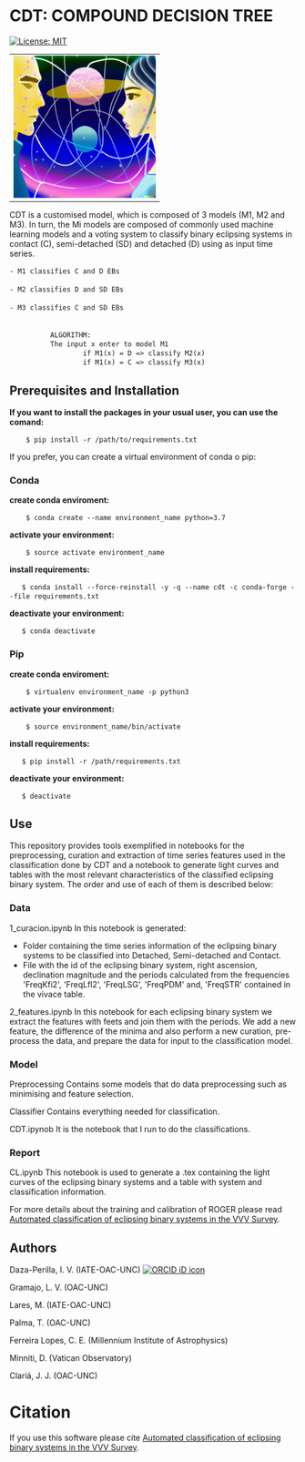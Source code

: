 # CDT: COMPOUND DECISION TREE

[![License: MIT](https://img.shields.io/badge/License-MIT-blue.svg)](https://opensource.org/licenses/MIT)


<div class="alert alert-block alert-warning" align="center">
<table><tr><td><img src='CDT_log.png' width="250" height="250"></td></tr></table>
</div>

CDT is a customised model, which is composed of 3 models (M1, M2 and M3). In turn, the Mi models are composed of commonly used machine learning models and a voting system to classify binary eclipsing systems in contact (C), semi-detached (SD) and detached (D) using as input time series.

    - M1 classifies C and D EBs
    
    - M2 classifies D and SD EBs
    
    - M3 classifies C and SD EBs 
    

              ALGORITHM:
              The input x enter to model M1
                      if M1(x) = D => classify M2(x)
                      if M1(x) = C => classify M3(x)
                      


## Prerequisites and Installation

<div class="alert alert-block alert-warning">
    <b>If you want to install the packages in your usual user, you can use the comand:</b>
           
           
        $ pip install -r /path/to/requirements.txt
</div>


If you prefer, you can create a  virtual environment of conda o pip:

### Conda

<div class="alert alert-block alert-warning">
    <b>create conda enviroment:</b>
           
           
        $ conda create --name environment_name python=3.7

</div>


<div class="alert alert-block alert-warning">
    <b>activate your environment:</b>
           
           
        $ source activate environment_name
</div>

<div class="alert alert-block alert-warning">
    <b>install requirements:</b>
           
           
       $ conda install --force-reinstall -y -q --name cdt -c conda-forge --file requirements.txt
</div>


<div class="alert alert-block alert-warning">
    <b>deactivate your environment:</b>
           
           
       $ conda deactivate
</div>



### Pip

<div class="alert alert-block alert-warning">
    <b>create conda enviroment:</b>
           
           
        $ virtualenv environment_name -p python3

</div>


<div class="alert alert-block alert-warning">
    <b>activate your environment:</b>
           
           
        $ source environment_name/bin/activate
</div>

<div class="alert alert-block alert-warning">
    <b>install requirements:</b>
           
           
       $ pip install -r /path/requirements.txt
</div>


<div class="alert alert-block alert-warning">
    <b>deactivate your environment:</b>
           
           
       $ deactivate
</div>


## Use

This repository provides tools exemplified in notebooks for the preprocessing, curation and extraction of time series features used in the classification done by CDT and a notebook to generate light curves and tables with the most relevant characteristics of the classified eclipsing binary system. The order and use of each of them is described below:

### **Data**

1_curacion.ipynb In this notebook is generated:
 
- Folder containing the time series information of the eclipsing binary systems to be classified into Detached, Semi-detached and Contact.
- File with the id of the eclipsing binary system, right ascension, declination magnitude and the periods calculated from the frequencies                     'FreqKfi2', 'FreqLfl2', 'FreqLSG', 'FreqPDM' and, 'FreqSTR' contained in the vivace table.


2_features.ipynb In this notebook for each eclipsing binary system we extract the features with feets and join them with the periods. We add a new        feature, the difference of the minima and also perform a new curation, pre-process the data, and prepare the data for input to the classification        model.


### **Model**

Preprocessing Contains some models that do data preprocessing such as minimising and feature selection.
 
Classifier Contains everything needed for classification.

CDT.ipynob It is the notebook that I run to do the classifications.
 
 
### **Report**

CL.ipynb  This notebook is used to generate a .tex containing the light curves of the eclipsing binary systems and a table with system and classification information.
 
 
 
For more details about the training and calibration of ROGER please read [Automated classification of eclipsing binary systems in the VVV Survey](https://arxiv.org/abs/2302.01200).
## Authors

Daza-Perilla, I. V. (IATE-OAC-UNC) <a itemprop="sameAs"  href="https://orcid.org/my-orcid?orcid=0000-0001-6216-9053" target="orcid.widget" rel="noopener noreferrer" style="vertical-align:top;"> <img src="https://orcid.org/sites/default/files/images/orcid_16x16.png" style="width:1em;margin-right:.5em;" alt="ORCID iD icon"></a>

Gramajo, L. V. (OAC-UNC)
 
Lares, M.      (IATE-OAC-UNC)

Palma, T.      (OAC-UNC)

Ferreira Lopes, C. E. (Millennium Institute of Astrophysics)

Minniti, D.   (Vatican Observatory)

Clariá, J. J. (OAC-UNC)



# Citation

If you use this software please cite [Automated classification of eclipsing binary systems in the VVV Survey](https://arxiv.org/abs/2302.01200).
